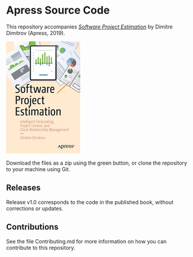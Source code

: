 # Apress Source Code

This repository accompanies [*Software Project Estimation*](https://www.apress.com/9781484250242) by Dimitre Dimitrov (Apress, 2019).

[comment]: #cover
![Cover image](9781484250242.jpg)

Download the files as a zip using the green button, or clone the repository to your machine using Git.

## Releases

Release v1.0 corresponds to the code in the published book, without corrections or updates.

## Contributions

See the file Contributing.md for more information on how you can contribute to this repository.